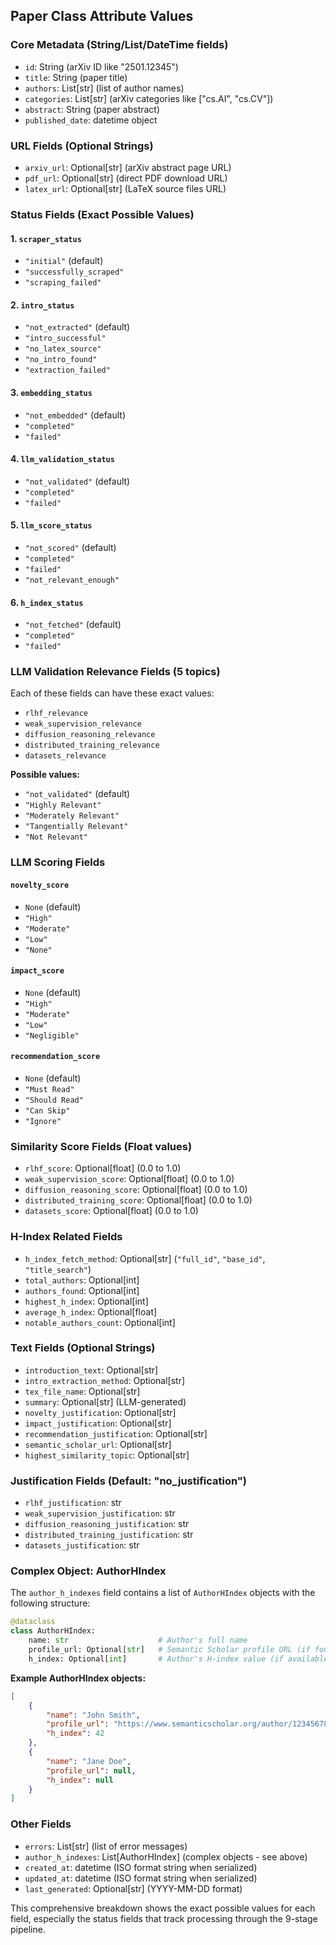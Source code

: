 ## Paper Class Attribute Values

### Core Metadata (String/List/DateTime fields)
- `id`: String (arXiv ID like "2501.12345")
- `title`: String (paper title)
- `authors`: List[str] (list of author names)
- `categories`: List[str] (arXiv categories like ["cs.AI", "cs.CV"])
- `abstract`: String (paper abstract)
- `published_date`: datetime object

### URL Fields (Optional Strings)
- `arxiv_url`: Optional[str] (arXiv abstract page URL)
- `pdf_url`: Optional[str] (direct PDF download URL)  
- `latex_url`: Optional[str] (LaTeX source files URL)

### Status Fields (Exact Possible Values)

#### 1. `scraper_status`
- `"initial"` (default)
- `"successfully_scraped"`
- `"scraping_failed"`

#### 2. `intro_status`
- `"not_extracted"` (default)
- `"intro_successful"`
- `"no_latex_source"`
- `"no_intro_found"`
- `"extraction_failed"`

#### 3. `embedding_status`
- `"not_embedded"` (default)
- `"completed"`
- `"failed"`

#### 4. `llm_validation_status`
- `"not_validated"` (default)
- `"completed"`
- `"failed"`

#### 5. `llm_score_status`
- `"not_scored"` (default)
- `"completed"`
- `"failed"`
- `"not_relevant_enough"`

#### 6. `h_index_status`
- `"not_fetched"` (default)
- `"completed"`
- `"failed"`

### LLM Validation Relevance Fields (5 topics)
Each of these fields can have these exact values:
- `rlhf_relevance`
- `weak_supervision_relevance`
- `diffusion_reasoning_relevance`
- `distributed_training_relevance`
- `datasets_relevance`

**Possible values:**
- `"not_validated"` (default)
- `"Highly Relevant"`
- `"Moderately Relevant"`
- `"Tangentially Relevant"`
- `"Not Relevant"`

### LLM Scoring Fields

#### `novelty_score`
- `None` (default)
- `"High"`
- `"Moderate"`
- `"Low"`
- `"None"`

#### `impact_score`
- `None` (default)
- `"High"`
- `"Moderate"`
- `"Low"`
- `"Negligible"`

#### `recommendation_score`
- `None` (default)
- `"Must Read"`
- `"Should Read"`
- `"Can Skip"`
- `"Ignore"`

### Similarity Score Fields (Float values)
- `rlhf_score`: Optional[float] (0.0 to 1.0)
- `weak_supervision_score`: Optional[float] (0.0 to 1.0)
- `diffusion_reasoning_score`: Optional[float] (0.0 to 1.0)
- `distributed_training_score`: Optional[float] (0.0 to 1.0)
- `datasets_score`: Optional[float] (0.0 to 1.0)

### H-Index Related Fields
- `h_index_fetch_method`: Optional[str] (`"full_id"`, `"base_id"`, `"title_search"`)
- `total_authors`: Optional[int]
- `authors_found`: Optional[int]
- `highest_h_index`: Optional[int]
- `average_h_index`: Optional[float]
- `notable_authors_count`: Optional[int]

### Text Fields (Optional Strings)
- `introduction_text`: Optional[str]
- `intro_extraction_method`: Optional[str]
- `tex_file_name`: Optional[str]
- `summary`: Optional[str] (LLM-generated)
- `novelty_justification`: Optional[str]
- `impact_justification`: Optional[str]
- `recommendation_justification`: Optional[str]
- `semantic_scholar_url`: Optional[str]
- `highest_similarity_topic`: Optional[str]

### Justification Fields (Default: "no_justification")
- `rlhf_justification`: str
- `weak_supervision_justification`: str
- `diffusion_reasoning_justification`: str
- `distributed_training_justification`: str
- `datasets_justification`: str

### Complex Object: AuthorHIndex
The `author_h_indexes` field contains a list of `AuthorHIndex` objects with the following structure:

```python
@dataclass
class AuthorHIndex:
    name: str                    # Author's full name
    profile_url: Optional[str]   # Semantic Scholar profile URL (if found)
    h_index: Optional[int]       # Author's H-index value (if available)
```

**Example AuthorHIndex objects:**
```json
[
    {
        "name": "John Smith",
        "profile_url": "https://www.semanticscholar.org/author/123456789",
        "h_index": 42
    },
    {
        "name": "Jane Doe", 
        "profile_url": null,
        "h_index": null
    }
]
```

### Other Fields
- `errors`: List[str] (list of error messages)
- `author_h_indexes`: List[AuthorHIndex] (complex objects - see above)
- `created_at`: datetime (ISO format string when serialized)
- `updated_at`: datetime (ISO format string when serialized)
- `last_generated`: Optional[str] (YYYY-MM-DD format)

This comprehensive breakdown shows the exact possible values for each field, especially the status fields that track processing through the 9-stage pipeline.